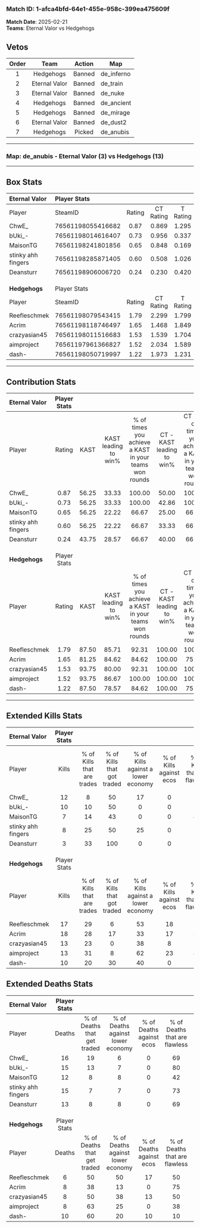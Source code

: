 ### Match ID: 1-afca4bfd-64e1-455e-958c-399ea475609f  
**Match Date**: 2025-02-21  
**Teams**: Eternal Valor vs Hedgehogs  

## Vetos  

| Order | Team | Action | Map |
| :---: | :--: | :----: | --- |
| 1 | Hedgehogs | Banned | de_inferno |
| 2 | Eternal Valor | Banned | de_train |
| 3 | Eternal Valor | Banned | de_nuke |
| 4 | Hedgehogs | Banned | de_ancient |
| 5 | Hedgehogs | Banned | de_mirage |
| 6 | Eternal Valor | Banned | de_dust2 |
| 7 | Hedgehogs | Picked | de_anubis |

---  

### **Map**: de_anubis - Eternal Valor (3) vs Hedgehogs (13)  
---  

## Box Stats  

| **Eternal Valor**  | Player Stats      |        |           |          |       |       |       |         |        |      |     |
| :- | :- | :-: | :-: | :-: | :-: | :-: | :-: | :-: | :-: | :-: | :-: |
| Player             | SteamID           | Rating | CT Rating | T Rating | KAST  |  ADR  | Kills | Assists | Deaths | K/D  | HS% |
| ChwE_              | 76561198055416682 |  0.87  |   0.869   |  1.295   | 56.25 | 81.6  |  12   |    4    |   16   | 0.75 | 25  |
| bUki_-             | 76561198014616407 |  0.73  |   0.956   |  0.337   | 56.25 | 62.9  |  10   |    3    |   15   | 0.67 | 40  |
| MaisonTG           | 76561198241801856 |  0.65  |   0.848   |  0.169   | 56.25 | 55.0  |   7   |    3    |   12   | 0.58 | 57  |
| stinky ahh fingers | 76561198285871405 |  0.60  |   0.508   |  1.026   | 56.25 | 57.3  |   8   |    2    |   15   | 0.53 | 62  |
| Deansturr          | 76561198906006720 |  0.24  |   0.230   |  0.420   | 43.75 | 36.1  |   3   |    3    |   13   | 0.23 | 100 |
|                    |                   |        |           |          |       |       |       |         |        |      |     |
|                    |                   |        |           |          |       |       |       |         |        |      |     |
|                    |                   |        |           |          |       |       |       |         |        |      |     |
| **Hedgehogs**      | Player Stats      |        |           |          |       |       |       |         |        |      |     |
| Player             | SteamID           | Rating | CT Rating | T Rating | KAST  |  ADR  | Kills | Assists | Deaths | K/D  | HS% |
| Reefleschmek       | 76561198079543415 |  1.79  |   2.299   |  1.799   | 87.50 | 106.6 |  17   |    5    |   6    | 2.83 | 29  |
| Acrim              | 76561198118746497 |  1.65  |   1.468   |  1.849   | 81.25 | 89.9  |  18   |    1    |   8    | 2.25 | 55  |
| crazyasian45       | 76561198011516683 |  1.53  |   1.539   |  1.704   | 93.75 | 95.1  |  13   |    7    |   8    | 1.63 | 53  |
| aimproject         | 76561197961366827 |  1.52  |   2.034   |  1.589   | 93.75 | 95.5  |  13   |    6    |   8    | 1.63 | 30  |
| dash-              | 76561198050719997 |  1.22  |   1.973   |  1.231   | 87.50 | 81.0  |  10   |    8    |   10   | 1.00 | 60  |
---  

## Contribution Stats  

| **Eternal Valor**  | Player Stats |       |                      |                                                        |                           |                                                             |                          |                                                            |
| :- | :-: | :-: | :-: | :-: | :-: | :-: | :-: | :-: |
| Player             |    Rating    | KAST  | KAST leading to win% | % of times you achieve a KAST in your teams won rounds | CT - KAST leading to win% | CT - % of times you achieve a KAST in your teams won rounds | T - KAST leading to win% | T - % of times you achieve a KAST in your teams won rounds |
| ChwE_              |     0.87     | 56.25 |        33.33         |                         100.00                         |           50.00           |                           100.00                            |           0.00           |                            0.00                            |
| bUki_-             |     0.73     | 56.25 |        33.33         |                         100.00                         |           42.86           |                           100.00                            |           0.00           |                            0.00                            |
| MaisonTG           |     0.65     | 56.25 |        22.22         |                         66.67                          |           25.00           |                            66.67                            |           0.00           |                            0.00                            |
| stinky ahh fingers |     0.60     | 56.25 |        22.22         |                         66.67                          |           33.33           |                            66.67                            |           0.00           |                            0.00                            |
| Deansturr          |     0.24     | 43.75 |        28.57         |                         66.67                          |           40.00           |                            66.67                            |           0.00           |                            0.00                            |
|                    |              |       |                      |                                                        |                           |                                                             |                          |                                                            |
|                    |              |       |                      |                                                        |                           |                                                             |                          |                                                            |
|                    |              |       |                      |                                                        |                           |                                                             |                          |                                                            |
| **Hedgehogs**      | Player Stats |       |                      |                                                        |                           |                                                             |                          |                                                            |
| Player             |    Rating    | KAST  | KAST leading to win% | % of times you achieve a KAST in your teams won rounds | CT - KAST leading to win% | CT - % of times you achieve a KAST in your teams won rounds | T - KAST leading to win% | T - % of times you achieve a KAST in your teams won rounds |
| Reefleschmek       |     1.79     | 87.50 |        85.71         |                         92.31                          |          100.00           |                           100.00                            |          80.00           |                           88.89                            |
| Acrim              |     1.65     | 81.25 |        84.62         |                         84.62                          |          100.00           |                            75.00                            |          80.00           |                           88.89                            |
| crazyasian45       |     1.53     | 93.75 |        80.00         |                         92.31                          |          100.00           |                           100.00                            |          72.73           |                           88.89                            |
| aimproject         |     1.52     | 93.75 |        86.67         |                         100.00                         |          100.00           |                           100.00                            |          81.82           |                           100.00                           |
| dash-              |     1.22     | 87.50 |        78.57         |                         84.62                          |          100.00           |                            75.00                            |          72.73           |                           88.89                            |
---  

## Extended Kills Stats  

| **Eternal Valor**  | Player Stats |                            |                            |                                    |                         |                              |                                 |                                       |                    |           |
| :- | :-: | :-: | :-: | :-: | :-: | :-: | :-: | :-: | :-: | :-: |
| Player             |    Kills     | % of Kills that are trades | % of Kills that got traded | % of Kills against a lower economy | % of Kills against ecos | % of Kills that are flawless | % of Kills that are close duels | % of Kills that are assisted by flash | Pistol Round Kills | AWP Kills |
| ChwE_              |      12      |             8              |             50             |                 17                 |            0            |              58              |                8                |                   8                   |         0          |     0     |
| bUki_-             |      10      |             10             |             50             |                 0                  |            0            |              30              |               10                |                   0                   |         3          |     1     |
| MaisonTG           |      7       |             14             |             43             |                 0                  |            0            |              43              |                0                |                   0                   |         0          |     1     |
| stinky ahh fingers |      8       |             25             |             50             |                 25                 |            0            |              50              |               13                |                   0                   |         0          |     0     |
| Deansturr          |      3       |             33             |            100             |                 0                  |            0            |              0               |                0                |                   0                   |         0          |     1     |
|                    |              |                            |                            |                                    |                         |                              |                                 |                                       |                    |           |
|                    |              |                            |                            |                                    |                         |                              |                                 |                                       |                    |           |
|                    |              |                            |                            |                                    |                         |                              |                                 |                                       |                    |           |
| **Hedgehogs**      | Player Stats |                            |                            |                                    |                         |                              |                                 |                                       |                    |           |
| Player             |    Kills     | % of Kills that are trades | % of Kills that got traded | % of Kills against a lower economy | % of Kills against ecos | % of Kills that are flawless | % of Kills that are close duels | % of Kills that are assisted by flash | Pistol Round Kills | AWP Kills |
| Reefleschmek       |      17      |             29             |             6              |                 53                 |           18            |              71              |               12                |                   0                   |         2          |     2     |
| Acrim              |      18      |             28             |             17             |                 33                 |           17            |              83              |               11                |                   6                   |         0          |     3     |
| crazyasian45       |      13      |             23             |             0              |                 38                 |            8            |              77              |                0                |                   0                   |         0          |     2     |
| aimproject         |      13      |             31             |             8              |                 62                 |           23            |              46              |                0                |                   8                   |         0          |     1     |
| dash-              |      10      |             20             |             30             |                 40                 |            0            |              50              |               10                |                   0                   |         0          |     2     |
## Extended Deaths Stats  

| **Eternal Valor**  | Player Stats |                             |                                   |                          |                               |                            |                           |               |
| :- | :-: | :-: | :-: | :-: | :-: | :-: | :-: | :-: |
| Player             |    Deaths    | % of Deaths that get traded | % of Deaths against lower economy | % of Deaths against ecos | % of Deaths that are flawless | % of Deaths that are close | % of Deaths while blinded | Deaths to AWP |
| ChwE_              |      16      |             19              |                 6                 |            0             |              69               |             6              |             0             |       1       |
| bUki_-             |      15      |             13              |                 7                 |            0             |              80               |             0              |             7             |       0       |
| MaisonTG           |      12      |              8              |                 8                 |            0             |              42               |             8              |             0             |       1       |
| stinky ahh fingers |      15      |              7              |                 7                 |            0             |              73               |             13             |             7             |       0       |
| Deansturr          |      13      |              8              |                 8                 |            0             |              69               |             8              |             0             |       0       |
|                    |              |                             |                                   |                          |                               |                            |                           |               |
|                    |              |                             |                                   |                          |                               |                            |                           |               |
|                    |              |                             |                                   |                          |                               |                            |                           |               |
| **Hedgehogs**      | Player Stats |                             |                                   |                          |                               |                            |                           |               |
| Player             |    Deaths    | % of Deaths that get traded | % of Deaths against lower economy | % of Deaths against ecos | % of Deaths that are flawless | % of Deaths that are close | % of Deaths while blinded | Deaths to AWP |
| Reefleschmek       |      6       |             50              |                50                 |            17            |              50               |             17             |             0             |       0       |
| Acrim              |      8       |             38              |                13                 |            0             |              75               |             13             |             0             |       0       |
| crazyasian45       |      8       |             50              |                38                 |            13            |              50               |             0              |             0             |       2       |
| aimproject         |      8       |             63              |                25                 |            0             |              38               |             0              |            13             |       0       |
| dash-              |      10      |             60              |                20                 |            10            |              10               |             10             |             0             |       1       |
